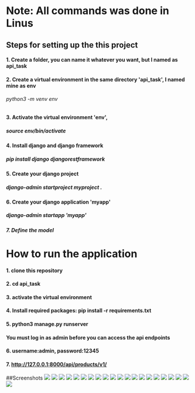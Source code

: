# Note: All commands was done in Linus 

## Steps for setting up the this project
#### 1. Create a folder, you can name it whatever you want, but I named as api_task 
#### 2. Create a virtual environment in the same directory 'api_task', I named mine as env
###### python3 -m venv env   

#### 3. Activate the virtual environment 'env',
##### source env/bin/activate 

#### 4. Install django and django framework 
##### pip install django djangorestframework 

#### 5. Create your django project 
##### django-admin startproject myproject .

#### 6. Create your django application 'myapp'
##### django-admin startapp 'myapp'

##### 7. Define the model  




# How to run the application
#### 1. clone this repository 
#### 2. cd api_task 
#### 3. activate the virtual environment
#### 4. Install required packages: pip install -r requirements.txt
#### 5. python3 manage.py runserver
#### You must log in as admin before you can access the api endpoints 
#### 6. username:admin, password:12345 
#### 7. http://127.0.0.1:8000/api/products/v1/


##Screenshots
![](images/Screenshot.png)
![](images/Screenshot2.png)
![](images/Screenshot3.png)
![](images/Screenshot4.png)
![](images/Screenshot5.png)
![](images/Screenshot6.png)
![](images/Screenshot7.png)
![](images/Screenshot9.png)
![](images/Screenshot10.png)
![](images/Screenshot11.png)
![](images/Screenshot12.png)
![](images/Screenshot13.png)
![](images/Screenshot14.png)
![](images/Screenshot15.png)
![](images/Screenshot16.png)
![](images/Screenshot17.png)
![](images/Screenshot18.png)
![](images/Screenshot19.png)
![](images/Screenshot20.png)
![](images/Screenshot21.png)
![](images/Screenshot22.png)

